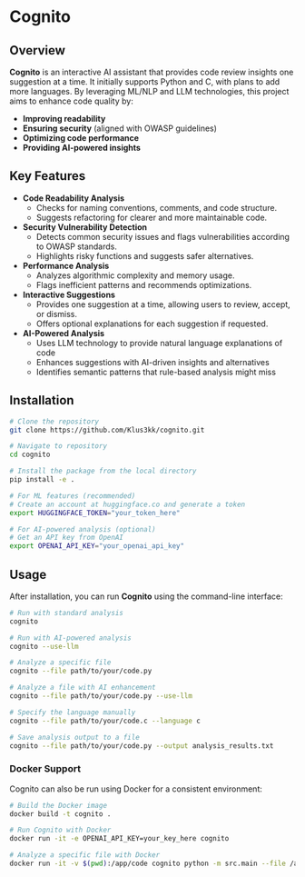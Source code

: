 # Cognito
## Overview
**Cognito** is an interactive AI assistant that provides code review insights one suggestion at a time. It initially supports Python and C, with plans to add more languages. By leveraging ML/NLP and LLM technologies, this project aims to enhance code quality by:
- **Improving readability**
- **Ensuring security** (aligned with OWASP guidelines)
- **Optimizing code performance**
- **Providing AI-powered insights**

## Key Features
* **Code Readability Analysis**
   - Checks for naming conventions, comments, and code structure.
   - Suggests refactoring for clearer and more maintainable code.
* **Security Vulnerability Detection**
   - Detects common security issues and flags vulnerabilities according to OWASP standards.
   - Highlights risky functions and suggests safer alternatives.
* **Performance Analysis**
   - Analyzes algorithmic complexity and memory usage.
   - Flags inefficient patterns and recommends optimizations.
* **Interactive Suggestions**
   - Provides one suggestion at a time, allowing users to review, accept, or dismiss.
   - Offers optional explanations for each suggestion if requested.
* **AI-Powered Analysis**
   - Uses LLM technology to provide natural language explanations of code
   - Enhances suggestions with AI-driven insights and alternatives
   - Identifies semantic patterns that rule-based analysis might miss

## Installation
```bash
# Clone the repository
git clone https://github.com/Klus3kk/cognito.git

# Navigate to repository
cd cognito

# Install the package from the local directory
pip install -e .

# For ML features (recommended)
# Create an account at huggingface.co and generate a token
export HUGGINGFACE_TOKEN="your_token_here"

# For AI-powered analysis (optional)
# Get an API key from OpenAI
export OPENAI_API_KEY="your_openai_api_key"
```

## Usage
After installation, you can run **Cognito** using the command-line interface:

```bash
# Run with standard analysis
cognito

# Run with AI-powered analysis
cognito --use-llm

# Analyze a specific file
cognito --file path/to/your/code.py

# Analyze a file with AI enhancement
cognito --file path/to/your/code.py --use-llm

# Specify the language manually
cognito --file path/to/your/code.c --language c

# Save analysis output to a file
cognito --file path/to/your/code.py --output analysis_results.txt
```

### Docker Support
Cognito can also be run using Docker for a consistent environment:

```bash
# Build the Docker image
docker build -t cognito .

# Run Cognito with Docker
docker run -it -e OPENAI_API_KEY=your_key_here cognito

# Analyze a specific file with Docker
docker run -it -v $(pwd):/app/code cognito python -m src.main --file /app/code/your_file.py --use-llm
```
